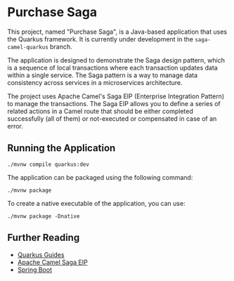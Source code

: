 # Purchase Saga

This project, named "Purchase Saga", is a Java-based application that uses the Quarkus framework. It is currently under development in the `saga-camel-quarkus` branch.

The application is designed to demonstrate the Saga design pattern, which is a sequence of local transactions where each transaction updates data within a single service. The Saga pattern is a way to manage data consistency across services in a microservices architecture.

The project uses Apache Camel's Saga EIP (Enterprise Integration Pattern) to manage the transactions. The Saga EIP allows you to define a series of related actions in a Camel route that should be either completed successfully (all of them) or not-executed or compensated in case of an error.

## Running the Application

```shell script
./mvnw compile quarkus:dev
```

The application can be packaged using the following command:

```shell script
./mvnw package
```

To create a native executable of the application, you can use:

```shell script
./mvnw package -Dnative
```

## Further Reading

- [Quarkus Guides](https://quarkus.io/guides/)
- [Apache Camel Saga EIP](https://camel.apache.org/camel-quarkus/latest/reference/extensions/saga.html)
- [Spring Boot](https://spring.io/projects/spring-boot)
